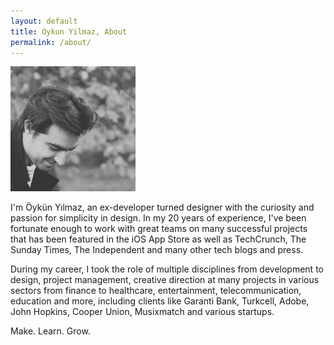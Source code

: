```yaml
---
layout: default
title: Oykun Yilmaz, About
permalink: /about/
---
```


<img src="/assets/oykun.jpg" width="200px"> 


I'm Öykün Yılmaz, an ex-developer turned designer with the curiosity and passion for simplicity in design. In my 20 years of experience, I've been fortunate enough to work with great teams on many successful projects that has been featured in the iOS App Store as well as TechCrunch, The Sunday Times, The Independent and many other tech blogs and press.   

During my career, I took the role of multiple disciplines from development to design, project management, creative direction at many projects in various sectors from finance to healthcare, entertainment, telecommunication, education and more, including clients like Garanti Bank, Turkcell, Adobe, John Hopkins, Cooper Union, Musixmatch and various startups.   

Make. Learn. Grow. 